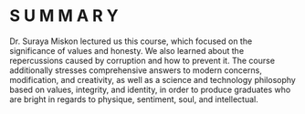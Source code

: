 # S U M M A R Y
Dr. Suraya Miskon lectured us this course, which focused on the significance of values and honesty. We also learned about the repercussions caused by corruption and how to prevent it. The course additionally stresses comprehensive answers to modern concerns, modification, and creativity, as well as a science and technology philosophy based on values, integrity, and identity, in order to produce graduates who are bright in regards to physique, sentiment, soul, and intellectual.
